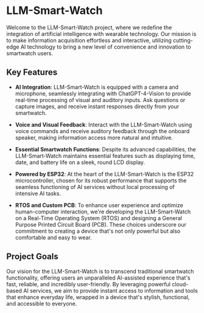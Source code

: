 # LLM-Smart-Watch

Welcome to the LLM-Smart-Watch project, where we redefine the integration of artificial intelligence with wearable technology. Our mission is to make information acquisition effortless and interactive, utilizing cutting-edge AI technology to bring a new level of convenience and innovation to smartwatch users.

## Key Features

- **AI Integration**: LLM-Smart-Watch is equipped with a camera and microphone, seamlessly integrating with ChatGPT-4-Vision to provide real-time processing of visual and auditory inputs. Ask questions or capture images, and receive instant responses directly from your smartwatch.
  
- **Voice and Visual Feedback**: Interact with the LLM-Smart-Watch using voice commands and receive auditory feedback through the onboard speaker, making information access more natural and intuitive.
  
- **Essential Smartwatch Functions**: Despite its advanced capabilities, the LLM-Smart-Watch maintains essential features such as displaying time, date, and battery life on a sleek, round LCD display.
  
- **Powered by ESP32**: At the heart of the LLM-Smart-Watch is the ESP32 microcontroller, chosen for its robust performance that supports the seamless functioning of AI services without local processing of intensive AI tasks.
  
- **RTOS and Custom PCB**: To enhance user experience and optimize human-computer interaction, we're developing the LLM-Smart-Watch on a Real-Time Operating System (RTOS) and designing a General Purpose Printed Circuit Board (PCB). These choices underscore our commitment to creating a device that's not only powerful but also comfortable and easy to wear.

## Project Goals

Our vision for the LLM-Smart-Watch is to transcend traditional smartwatch functionality, offering users an unparalleled AI-assisted experience that's fast, reliable, and incredibly user-friendly. By leveraging powerful cloud-based AI services, we aim to provide instant access to information and tools that enhance everyday life, wrapped in a device that's stylish, functional, and accessible to everyone.

